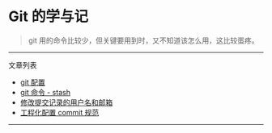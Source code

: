 # Git 的学与记

> git 用的命令比较少，但关键要用到时，又不知道该怎么用，这比较蛋疼。

---

文章列表

- [git 配置](./git%20%E9%85%8D%E7%BD%AE.md)
- [git 命令 - stash](./git%20%E5%91%BD%E4%BB%A4%20-%20stash.md)
- [修改提交记录的用户名和邮箱](./%E4%BF%AE%E6%94%B9%E6%8F%90%E4%BA%A4%E8%AE%B0%E5%BD%95%E7%9A%84%E7%94%A8%E6%88%B7%E5%90%8D%E5%92%8C%E9%82%AE%E7%AE%B1.md)
- [工程化配置 commit 规范](./%E5%B7%A5%E7%A8%8B%E5%8C%96%E9%85%8D%E7%BD%AE%20commit%20%E8%A7%84%E8%8C%83.md)

---
